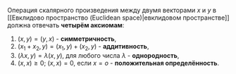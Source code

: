 Операция скалярного произведения между двумя векторами $x$ и $y$ в [[Евклидово пространство (Euclidean space)|евклидовом пространстве]] должна отвечать **четырём аксиомам**:
1. $(x,y)=(y,x)$ - **симметричность**,
2. $(x_1+x_2,y)=(x_1,y)+(x_2,y)$ - **аддитивность**,
3. $(\lambda x,y)=\lambda(x,y)$, для любого числа $\lambda$ - **однородность**,
4. $(x,x)\geq 0$; $(x,x)=0$, если $x=o$ - **положительная определённость**.
